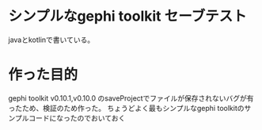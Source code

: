 # シンプルなgephi toolkit セーブテスト

javaとkotlinで書いている。

# 作った目的

gephi toolkit v0.10.1,v0.10.0 のsaveProjectでファイルが保存されないバグが有ったため、検証のため作った。
ちょうどよく最もシンプルなgephi toolkitのサンプルコードになったのでおいておく


